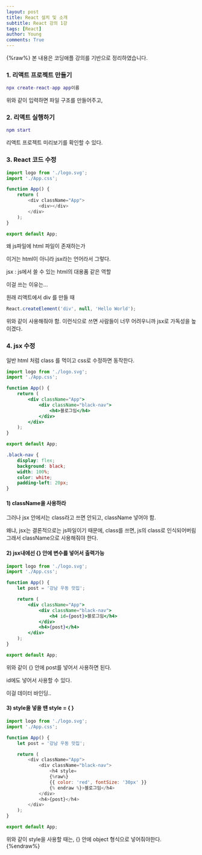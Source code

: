 ```yaml
---
layout: post
title: React 설치 및 소개
subtitle: React 강의 1강
tags: [React]
author: Young
comments: True
---
```


{%raw%}
본 내용은 코딩애플 강의를 기반으로 정리하였습니다.

### 1. 리액트 프로젝트 만들기

```lua
npx create-react-app app이름
```

위와 같이 입력하면 파일 구조를 만들어주고,

### 2. 리액트 실행하기

```lua
npm start
```

리액트 프로젝트 미리보기를 확인할 수 있다.

### 3. React 코드 수정

```js
import logo from './logo.svg';
import './App.css';

function App() {
	return (
		<div className="App">
			<div></div>
		</div>
	);
}

export default App;
```

왜 js파일에 html 파일이 존재하는가

이거는 html이 아니라
jsx라는 언어라서 그렇다.

jsx : js에서 쓸 수 있는 html의 대용품 같은 역할

이걸 쓰는 이유는...

원래 리액트에서 div 를 만들 때

```js
React.createElement('div', null, 'Hello World');
```

위와 같이 사용해줘야 함.
이런식으로 쓰면 사람들이 너무 어려우니까
jsx로 가독성을 높이겠다.

### 4. jsx 수정

일반 html 처럼
class 를 먹이고 css로 수정하면 동작한다.

```jsx
import logo from './logo.svg';
import './App.css';

function App() {
	return (
		<div className="App">
			<div className="black-nav">
				<h4>블로그임</h4>
			</div>
		</div>
	);
}

export default App;
```

```css
.black-nav {
	display: flex;
	background: black;
	width: 100%;
	color: white;
	padding-left: 20px;
}
```

#### 1) className을 사용하라

그러나 jsx 안에서는 class라고 쓰면 안되고, className 넣어야 함.

왜냐, jsx는 결론적으로는 js파일이기 때문에, class를 쓰면, js의 class로 인식되어버림
그래서 className으로 사용해줘야 한다.

#### 2) jsx내에선 {} 안에 변수를 넣어서 출력가능

```jsx
import logo from './logo.svg';
import './App.css';

function App() {
	let post = '강남 우동 맛집';

	return (
		<div className="App">
			<div className="black-nav">
				<h4 id={post}>블로그임</h4>
			</div>
			<h4>{post}</h4>
		</div>
	);
}

export default App;
```

위와 같이 {} 안에 post를 넣어서 사용하면 된다.

id에도 넣어서 사용할 수 있다.

이걸 데이터 바인딩..

#### 3) style을 넣을 땐 style = { }

```js
import logo from './logo.svg';
import './App.css';

function App() {
	let post = '강남 우동 맛집';

	return (
		<div className="App">
			<div className="black-nav">
				<h4 style=
                {%raw%}
                {{ color: 'red', fontSize: '30px' }}
                {% endraw %}>블로그임</h4>
			</div>
			<h4>{post}</h4>
		</div>
	);
}

export default App;
```

위와 같이 style을 사용할 때는, {} 안에
object 형식으로 넣어줘야한다.
{%endraw%}
